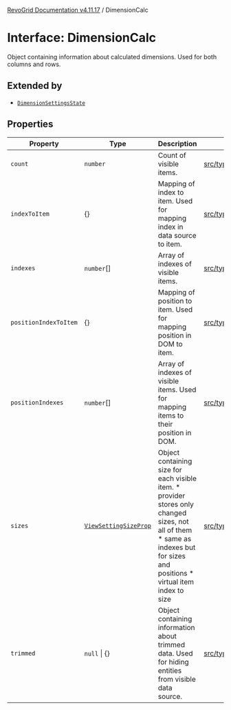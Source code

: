 [RevoGrid Documentation v4.11.17](README.md) / DimensionCalc

# Interface: DimensionCalc

Object containing information about calculated dimensions.
Used for both columns and rows.

## Extended by

- [`DimensionSettingsState`](Interface.DimensionSettingsState.md)

## Properties

| Property | Type | Description | Defined in |
| ------ | ------ | ------ | ------ |
| `count` | `number` | Count of visible items. | [src/types/interfaces.ts:601](https://github.com/revolist/revogrid/blob/0844b37dbe4827c0b3ffa78b88f276b83e0fed00/src/types/interfaces.ts#L601) |
| `indexToItem` | \{\} | Mapping of index to item. Used for mapping index in data source to item. | [src/types/interfaces.ts:624](https://github.com/revolist/revogrid/blob/0844b37dbe4827c0b3ffa78b88f276b83e0fed00/src/types/interfaces.ts#L624) |
| `indexes` | `number`[] | Array of indexes of visible items. | [src/types/interfaces.ts:596](https://github.com/revolist/revogrid/blob/0844b37dbe4827c0b3ffa78b88f276b83e0fed00/src/types/interfaces.ts#L596) |
| `positionIndexToItem` | \{\} | Mapping of position to item. Used for mapping position in DOM to item. | [src/types/interfaces.ts:613](https://github.com/revolist/revogrid/blob/0844b37dbe4827c0b3ffa78b88f276b83e0fed00/src/types/interfaces.ts#L613) |
| `positionIndexes` | `number`[] | Array of indexes of visible items. Used for mapping items to their position in DOM. | [src/types/interfaces.ts:607](https://github.com/revolist/revogrid/blob/0844b37dbe4827c0b3ffa78b88f276b83e0fed00/src/types/interfaces.ts#L607) |
| `sizes` | [`ViewSettingSizeProp`](TypeAlias.ViewSettingSizeProp.md) | Object containing size for each visible item. * provider stores only changed sizes, not all of them * same as indexes but for sizes and positions * virtual item index to size | [src/types/interfaces.ts:643](https://github.com/revolist/revogrid/blob/0844b37dbe4827c0b3ffa78b88f276b83e0fed00/src/types/interfaces.ts#L643) |
| `trimmed` | `null` \| \{\} | Object containing information about trimmed data. Used for hiding entities from visible data source. | [src/types/interfaces.ts:635](https://github.com/revolist/revogrid/blob/0844b37dbe4827c0b3ffa78b88f276b83e0fed00/src/types/interfaces.ts#L635) |
